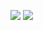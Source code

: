 ![](https://github-readme-stats.vercel.app/api?username=HerobrineXia&count_private=true&show_icons=true&theme=dark)
[![](https://github-readme-stats.vercel.app/api/top-langs/?username=HerobrineXia&layout=compact)](https://github.com/anuraghazra/github-readme-stats)
<!--
**HerobrineXia/HerobrineXia** is a ✨ _special_ ✨ repository because its `README.md` (this file) appears on your GitHub profile.

Here are some ideas to get you started:

- 🔭 I’m currently working on ...
- 🌱 I’m currently learning ...
- 👯 I’m looking to collaborate on ...
- 🤔 I’m looking for help with ...
- 💬 Ask me about ...
- 📫 How to reach me: ...
- 😄 Pronouns: ...
- ⚡ Fun fact: ...
-->

